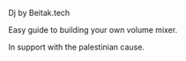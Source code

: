 Dj by Beitak.tech

Easy guide to building your own volume mixer.

In support with the palestinian cause.
